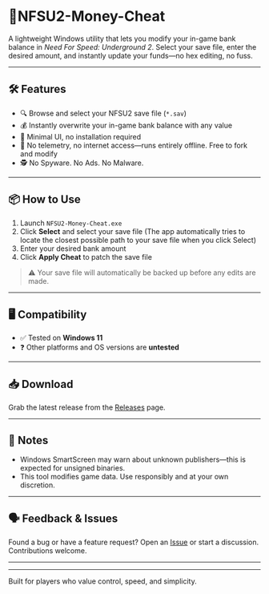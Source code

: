 # 💸NFSU2-Money-Cheat
A lightweight Windows utility that lets you modify your in-game bank balance in *Need For Speed: Underground 2*. Select your save file, enter the desired amount, and instantly update your funds—no hex editing, no fuss.

---

## 🛠 Features

- 🔍 Browse and select your NFSU2 save file (`*.sav`)
- 💰 Instantly overwrite your in-game bank balance with any value
- 🧼 Minimal UI, no installation required
- 🔐 No telemetry, no internet access—runs entirely offline. Free to fork and modify
- 🕵️ No Spyware. No Ads. No Malware.

---

## 📦 How to Use

1. Launch `NFSU2-Money-Cheat.exe`
2. Click **Select** and select your save file (The app automatically tries to locate the closest possible path to your save file when you click Select)
3. Enter your desired bank amount
4. Click **Apply Cheat** to patch the save file

> ⚠️ Your save file will automatically be backed up before any edits are made.

---

## 🖥 Compatibility

- ✅ Tested on **Windows 11**
- ❓ Other platforms and OS versions are **untested**

---

## 📥 Download

Grab the latest release from the [Releases](https://github.com/aryaanlambe/NFSU2-Money-Cheat/releases) page.

---

## 🧠 Notes

- Windows SmartScreen may warn about unknown publishers—this is expected for unsigned binaries.
- This tool modifies game data. Use responsibly and at your own discretion.

---

## 🗣 Feedback & Issues

Found a bug or have a feature request? Open an [Issue](https://github.com/aryaanlambe/NFSU2-Money-Cheat/issues) or start a discussion. Contributions welcome.

---

---

Built for players who value control, speed, and simplicity.
